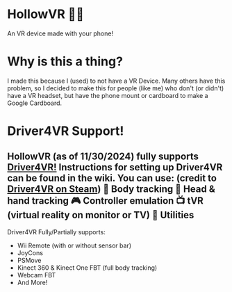 # HollowVR 📱🥽
An VR device made with your phone!

# Why is this a thing? 
I made this because I (used) to not have a VR Device. Many others have this problem, so I decided to make this for people (like me) who don't (or didn't) have a VR headset, but have the phone mount or cardboard to make a Google Cardboard.

# Driver4VR Support!
HollowVR (as of 11/30/2024) fully supports [Driver4VR!](https://www.driver4vr.com/)
Instructions for setting up Driver4VR can be found in the wiki. You can use: (credit to [Driver4VR on Steam](https://store.steampowered.com/app/1366950/Driver4VR/))
💪 Body tracking
👋 Head & hand tracking
🎮 Controller emulation
📺 tVR (virtual reality on monitor or TV)
🔧 Utilities
---
Driver4VR Fully/Partially supports:
- Wii Remote (with or without sensor bar)
- JoyCons
- PSMove
- Kinect 360 & Kinect One FBT (full body tracking)
- Webcam FBT
- And More!
